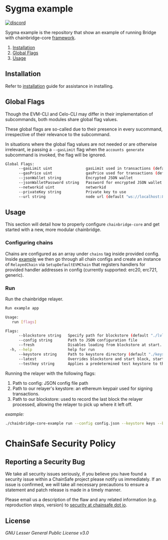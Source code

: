 # Sygma example
<a href="https://discord.gg/ykXsJKfhgq">
  <img alt="discord" src="https://img.shields.io/discord/593655374469660673?label=Discord&logo=discord&style=flat" />
</a>

Sygma example is the repository that show an example of running Bridge with chainbridge-core [framework](https://github.com/ChainSafe/chainbridge-core).

1. [Installation](#installation)
2. [Global Flags](#global-flags)
3. [Usage](#usage)

## Installation
Refer to [installation](https://github.com/ChainSafe/chainbridge-docs/blob/develop/docs/installation.md) guide for assistance in installing.

## Global Flags

Though the EVM-CLI and Celo-CLI may differ in their implementation of subcommands, both modules share global flag values.

These global flags are so-called due to their presence in every sucommand, irrespective of their relevance to the subcommand.

In situations where the global flag values are not needed or are otherwise irrelevant, ie passing a `--gasLimit` flag when the `accounts generate` subcommand is invoked, the flag will be ignored.

```bash
Global Flags:
      --gasLimit uint               gasLimit used in transactions (default 6721975)
      --gasPrice uint               gasPrice used for transactions (default 20000000000)
      --jsonWallet string           Encrypted JSON wallet
      --jsonWalletPassword string   Password for encrypted JSON wallet
      --networkid uint              networkid
      --privateKey string           Private key to use
      --url string                  node url (default "ws://localhost:8545")
```

## Usage
This section will detail how to properly configure `chainbridge-core` and get started with a new, more modular chainbridge.

### Configuring chains
Chains are configured as an array under `chains` tag inside provided config. Inside
[example](./example/app.go) we then go through all chain configs and create an
instance of `RelayedChain` via `SetupDefaultEVMChain` that registers handlers
for provided handler addresses in config (currently supported: erc20, erc721, generic).


### Run
Run the chainbridge relayer.

```bash
Run example app

Usage:
   run [flags]

Flags:
      --blockstore string   Specify path for blockstore (default "./lvldbdata")
      --config string       Path to JSON configuration file
      --fresh               Disables loading from blockstore at start. Opts will still be used if specified. (default: false)
  -h, --help                help for run
      --keystore string     Path to keystore directory (default "./keys")
      --latest              Overrides blockstore and start block, starts from latest block (default: false)
      --testkey string      Applies a predetermined test keystore to the chains.
```

Running the relayer with the following flags:
1. Path to config: JSON config file path
2. Path to our relayer's keystore: an ethereum keypair used for signing transactions.
3. Path to our blockstore: used to record the last block the relayer processed, allowing the relayer to pick up where it left off.

_example:_
```bash
./chainbridge-core-example run --config config.json --keystore keys --blockstore blockstore
```

# ChainSafe Security Policy

## Reporting a Security Bug

We take all security issues seriously, if you believe you have found a security issue within a ChainSafe
project please notify us immediately. If an issue is confirmed, we will take all necessary precautions
to ensure a statement and patch release is made in a timely manner.

Please email us a description of the flaw and any related information (e.g. reproduction steps, version) to
[security at chainsafe dot io](mailto:security@chainsafe.io).

## License

_GNU Lesser General Public License v3.0_
